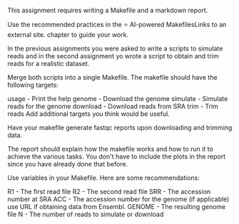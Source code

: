 This assignment requires writing a Makefile and a markdown report.

Use the recommended practices in the ⭐ AI-powered MakefilesLinks to an external site. chapter to guide your work.

In the previous assignments you were asked to write a scripts to simulate reads and in the second assignment yo wrote a script to obtain and trim reads for a realistic dataset.

Merge both scripts into a single Makefile. The makefile should have the following targets:

usage - Print the help
genome - Download the genome
simulate - Simulate reads for the genome
download - Download reads from SRA
trim - Trim reads
Add additional targets you think would be useful.

Have your makefile generate fastqc reports upon downloading and trimming data.

The report should explain how the makefile works and how to run it to achieve the various tasks. You don't have to include the plots in the report since you have already done that before.

Use variables in your Makefile. Here are some recommendations:

R1 - The first read file 
R2 - The second read file
SRR - The accession number at SRA
ACC - The accession number for the genome (if applicable) use URL if obtaining data from Ensembl.
GENOME - The resulting genome file 
N - The number of reads to simulate or download
